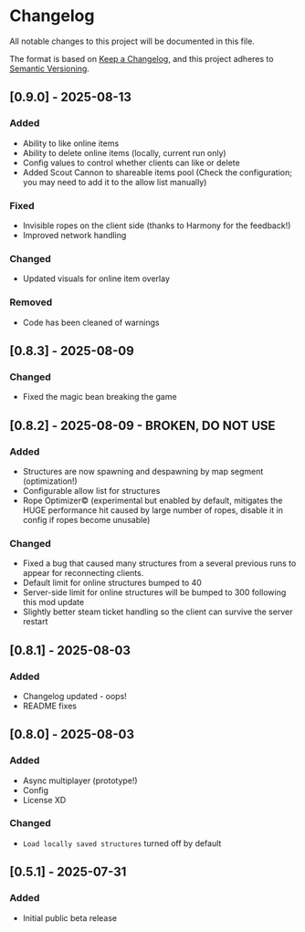 # Changelog

All notable changes to this project will be documented in this file.

The format is based on [Keep a Changelog](https://keepachangelog.com/en/1.1.0/),
and this project adheres to [Semantic Versioning](https://semver.org/spec/v2.0.0.html).

## [0.9.0] - 2025-08-13

### Added

- Ability to like online items
- Ability to delete online items (locally, current run only)
- Config values to control whether clients can like or delete
- Added Scout Cannon to shareable items pool (Check the configuration; you may need to add it to the allow list manually)

### Fixed
- Invisible ropes on the client side (thanks to Harmony for the feedback!)
- Improved network handling

### Changed
- Updated visuals for online item overlay

### Removed
- Сode has been cleaned of warnings

## [0.8.3] - 2025-08-09

### Changed
- Fixed the magic bean breaking the game

## [0.8.2] - 2025-08-09 - **BROKEN, DO NOT USE**

### Added

- Structures are now spawning and despawning by map segment (optimization!)
- Configurable allow list for structures
- Rope Optimizer©️ (experimental but enabled by default, mitigates the HUGE performance hit caused by large number of ropes, disable it in config if ropes become unusable)

### Changed
- Fixed a bug that caused many structures from a several previous runs to appear for reconnecting clients.
- Default limit for online structures bumped to 40
- Server-side limit for online structures will be bumped to 300 following this mod update
- Slightly better steam ticket handling so the client can survive the server restart

## [0.8.1] - 2025-08-03

### Added

- Changelog updated - oops!
- README fixes

## [0.8.0] - 2025-08-03

### Added

- Async multiplayer (prototype!)
- Config
- License XD

### Changed
- `Load locally saved structures` turned off by default

## [0.5.1] - 2025-07-31

### Added

- Initial public beta release
